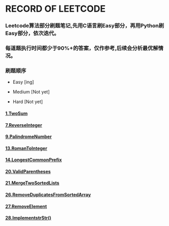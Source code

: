 # RECORD OF LEETCODE #

### Leetcode算法部分刷题笔记,先用C语言刷**Easy**部分，再用Python刷**Easy**部分，依次迭代。

### 每道题执行时间都少于90%+的答案，仅作参考,后续会分析最优解情况。

### 刷题顺序

* Easy  [ing]

* Medium  [Not yet]

* Hard    [Not yet]


#### [1.TwoSum](https://github.com/Hanseltu/leetcode-records/tree/master/1.TwoSum)

#### [7.ReverseInteger](https://github.com/Hanseltu/leetcode-records/tree/master/7.ReverseInteger)

#### [9.PalindromeNumber](https://github.com/Hanseltu/leetcode-records/tree/master/9.PalindromeNumber)

#### [13.RomanToInteger](https://github.com/Hanseltu/leetcode-records/tree/master/13.RomanToInteger)

#### [14.LongestCommonPrefix](https://github.com/Hanseltu/leetcode-records/tree/master/14.LongestCommonPrefix)

#### [20.ValidParentheses](https://github.com/Hanseltu/leetcode-records/tree/master/20.ValidParentheses)

#### [21.MergeTwoSortedLists](https://github.com/Hanseltu/leetcode-records/tree/master/21.MergeTwoSortedLists)

#### [26.RemoveDuplicatesFromSortedArray](https://github.com/Hanseltu/leetcode-records/tree/master/26.RemoveDuplicatesFromSortedArray)

#### [27.RemoveElement](https://github.com/Hanseltu/leetcode-records/tree/master/27.RemoveElement)

#### [28.ImplementstrStr()](https://github.com/Hanseltu/leetcode-records/tree/master/28.ImplementstrStr())
